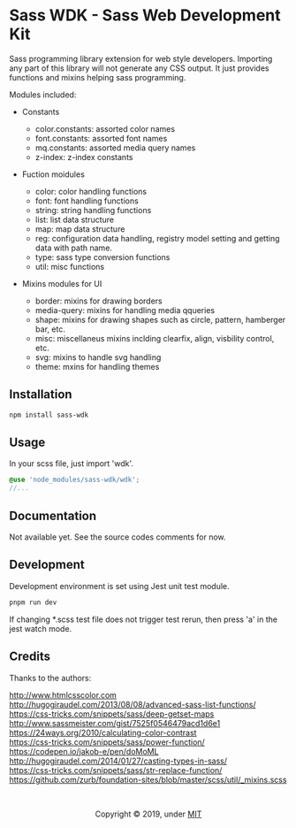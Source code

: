# Sass WDK - Sass Web Development Kit

Sass programming library extension for web style developers.
Importing any part of this library will not generate any CSS output. It just provides functions and mixins helping sass programming.

Modules included:

* Constants
    - color.constants: assorted color names
    - font.constants: assorted font names
    - mq.constants: assorted media query names
    - z-index: z-index constants

* Fuction moidules
    - color: color handling functions
    - font: font handling functions
    - string: string handling functions
    - list: list data structure
    - map: map data structure
    - reg: configuration data handling, registry model setting and getting data with path name.
    - type: sass type conversion functions
    - util: misc functions

* Mixins modules for UI
    - border: mixins for drawing borders
    - media-query: mixins for handling media qqueries
    - shape: mixins for drawing shapes such as circle, pattern, hamberger bar, etc.
    - misc: miscellaneus mixins inclding clearfix, align, visbility control, etc.
    - svg: mixins to handle svg handling
    - theme: mxins for handling themes


## Installation

```bash
npm install sass-wdk
```

## Usage

In your scss file, just import 'wdk'.

```scss
@use 'node_modules/sass-wdk/wdk';
//...
```

## Documentation

Not available yet. See the source codes comments for now.

## Development

Development environment is set using Jest unit test module.

```bash
pnpm run dev
```

If changing \*.scss test file does not trigger test rerun, then press 'a' in the jest watch mode.

## Credits

Thanks to the authors:

http://www.htmlcsscolor.com<br>
http://hugogiraudel.com/2013/08/08/advanced-sass-list-functions/<br>
https://css-tricks.com/snippets/sass/deep-getset-maps<br>
http://www.sassmeister.com/gist/7525f0546479acd1d6e1<br>
https://24ways.org/2010/calculating-color-contrast<br>
https://css-tricks.com/snippets/sass/power-function/<br>
https://codepen.io/jakob-e/pen/doMoML<br>
http://hugogiraudel.com/2014/01/27/casting-types-in-sass/<br>
https://css-tricks.com/snippets/sass/str-replace-function/<br>
https://github.com/zurb/foundation-sites/blob/master/scss/util/_mixins.scss

<br>
<div align="center">
  <p align=center>Copyright &copy; 2019, under <a href="./LICENSE">MIT</a></p>
</div>
